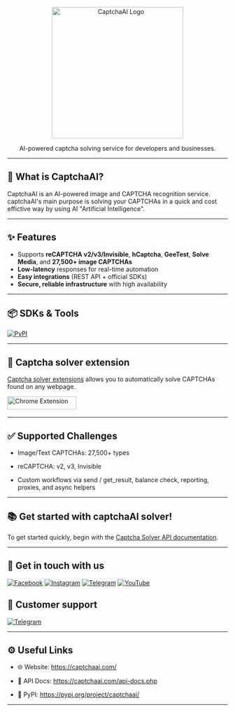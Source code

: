 <!-- Banner / Logo -->
<p align="center">
 <a href="https://captchaai.com/"> <img src="https://captchaai.com/assets/img/logo.png" alt="CaptchaAI Logo" width="300"/> </a>
</p>

<p align="center">
  AI-powered captcha solving service for developers and businesses.
</p>

---

## 🚀 What is CaptchaAI?

CaptchaAI is an AI-powered image and CAPTCHA recognition service. captchaAI's main purpose is solving your CAPTCHAs in a quick and cost effictive way by using AI "Artificial Intelligence".

---

## ✨ Features
- Supports **reCAPTCHA v2/v3/Invisible**, **hCaptcha**, **GeeTest**, **Solve Media**, and **27,500+ image CAPTCHAs**  
- **Low-latency** responses for real-time automation  
- **Easy integrations** (REST API + official SDKs)  
- **Secure, reliable infrastructure** with high availability

---

## 📦 SDKs & Tools
<a href="https://pypi.org/project/captchaai/">
  <img src="https://img.shields.io/badge/CaptchaAI-Library-blue?logo=pypi&logoColor=default&style=for-the-badge" alt="PyPI" />
</a>

---

## 🧩 Captcha solver extension
[Captcha solver extensions](https://captchaai.com/lp/captcha-bypass-extension) allows you to automatically solve CAPTCHAs found on any webpage.

[<img src="https://github-production-user-asset-6210df.s3.amazonaws.com/38065632/338620838-da65574f-566a-44a7-891d-b439b28397a2.png?X-Amz-Algorithm=AWS4-HMAC-SHA256&X-Amz-Credential=AKIAVCODYLSA53PQK4ZA%2F20250821%2Fus-east-1%2Fs3%2Faws4_request&X-Amz-Date=20250821T134449Z&X-Amz-Expires=300&X-Amz-Signature=f45a5c82dd53d5f5ae0b317e20721a975bdf065a758a4a859fab2b2ee7473bc1&X-Amz-SignedHeaders=host" width="158" height="30" alt="Chrome Extension" />](https://chromewebstore.google.com/detail/fnnmnnfpdnlkccecmiicejhimhkbolhk?utm_source=item-share-cb)  &nbsp;

---

## ✅ Supported Challenges

- Image/Text CAPTCHAs: 27,500+ types

- reCAPTCHA: v2, v3, Invisible
  
- Custom workflows via send / get_result, balance check, reporting, proxies, and async helpers

---

## 📚 Get started with captchaAI solver!
To get started quickly, begin with the [Captcha Solver API documentation](https://captchaai.com/api-docs.php).

---

## 📣 Get in touch with us

[![Facebook](https://img.shields.io/badge/Facebook-Page-1877F2?logo=facebook&logoColor=white&style=for-the-badge)](https://www.facebook.com/CaptchaAI) 
[![Instagram](https://img.shields.io/badge/Instagram-Profile-E4405F?logo=instagram&logoColor=white&style=for-the-badge)](https://www.instagram.com/captchaai/) 
[![Telegram](https://img.shields.io/badge/Telegram-Channel-26A5E4?logo=telegram&logoColor=white&style=for-the-badge)](https://t.me/+GOIbbcX6dig3ZDg0) 
[![YouTube](https://img.shields.io/badge/YouTube-Channel-FF0000?logo=youtube&logoColor=white&style=for-the-badge)](https://www.youtube.com/@captchaai) 

## 💬 Customer support 
[![Telegram](https://img.shields.io/badge/Telegram-Channel-26A5E4?logo=telegram&logoColor=white&style=for-the-badge)](https://t.me/AskCaptchaAI) 

---

## ⚙️ Useful Links

- 🌐 Website: https://captchaai.com/

- 📘 API Docs: https://captchaai.com/api-docs.php

- 🐍 PyPI: https://pypi.org/project/captchaai/
  
---
